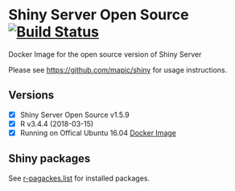 # Shiny Server Open Source [![Build Status](https://travis-ci.org/mapic/shiny-server.docker.svg?branch=master)](https://travis-ci.org/mapic/shiny-server.docker)

Docker Image for the open source version of Shiny Server

Please see https://github.com/mapic/shiny for usage instructions.

## Versions
- [x] Shiny Server Open Source v1.5.9
- [x] R v3.4.4 (2018-03-15)
- [x] Running on Offical Ubuntu 16.04 [Docker Image](https://hub.docker.com/_/ubuntu/)

## Shiny packages
See [r-pagackes.list](https://github.com/mapic/shiny-server-pro.docker/blob/master/r-packages.list) for installed packages.